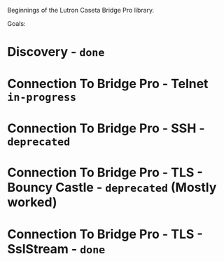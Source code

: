 Beginnings of the Lutron Caseta Bridge Pro library.

Goals:

# Discovery - `done`
# Connection To Bridge Pro - Telnet `in-progress`
# Connection To Bridge Pro - SSH -`deprecated`
# Connection To Bridge Pro - TLS - Bouncy Castle - `deprecated` (Mostly worked)
# Connection To Bridge Pro - TLS - SslStream - `done`
